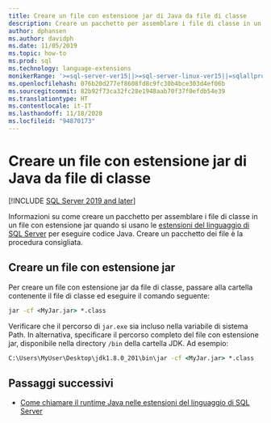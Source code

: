 ```yaml
---
title: Creare un file con estensione jar di Java da file di classe
description: Creare un pacchetto per assemblare i file di classe in un file con estensione jar quando si usano le estensioni del linguaggio di SQL Server per eseguire codice Java.
author: dphansen
ms.author: davidph
ms.date: 11/05/2019
ms.topic: how-to
ms.prod: sql
ms.technology: language-extensions
monikerRange: '>=sql-server-ver15||>=sql-server-linux-ver15||=sqlallproducts-allversions'
ms.openlocfilehash: 076b20d277ef8608fd8c9fc30b4bce303d4ef06b
ms.sourcegitcommit: 82b92f73ca32fc28e1948aab70f37f0efdb54e39
ms.translationtype: HT
ms.contentlocale: it-IT
ms.lasthandoff: 11/18/2020
ms.locfileid: "94870173"
---
```

# <a name="create-a-java-jar-file-from-class-files"></a>Creare un file con estensione jar di Java da file di classe
[!INCLUDE [SQL Server 2019 and later](../../includes/applies-to-version/sqlserver2019.md)]

Informazioni su come creare un pacchetto per assemblare i file di classe in un file con estensione jar quando si usano le [estensioni del linguaggio di SQL Server](../language-extensions-overview.md) per eseguire codice Java. Creare un pacchetto dei file è la procedura consigliata.

## <a name="create-a-jar-file"></a>Creare un file con estensione jar

Per creare un file con estensione jar da file di classe, passare alla cartella contenente il file di classe ed eseguire il comando seguente:

```cmd
jar -cf <MyJar.jar> *.class
```

Verificare che il percorso di `jar.exe` sia incluso nella variabile di sistema Path. In alternativa, specificare il percorso completo del file con estensione jar, disponibile nella directory `/bin` della cartella JDK. Ad esempio:

```cmd
C:\Users\MyUser\Desktop\jdk1.8.0_201\bin\jar -cf <MyJar.jar> *.class
```

## <a name="next-steps"></a>Passaggi successivi

+ [Come chiamare il runtime Java nelle estensioni del linguaggio di SQL Server](../how-to/call-java-from-sql.md)